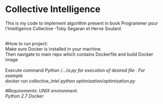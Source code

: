 # Collective Intelligence

This is my code to implement algorithm present in book Programmer pour l'Intelligence Collective -Toby Segaran et Herve Soulard
<br /> 
<br />

#How to run project:
<br />
Make sure Docker is installed in your machine. <br> 
Then navigate to main repo which contains Dockerfile  and build Docker image<br>
<br> Execute command <i>Python /.../a.py<i> for execution of desired file . For example<br>
<i> docker run collective_intel python optimisation/optimisation.py </i>




#Requirements:
UNIX environment. <br />
Python 2.7 
Docker

<br />


